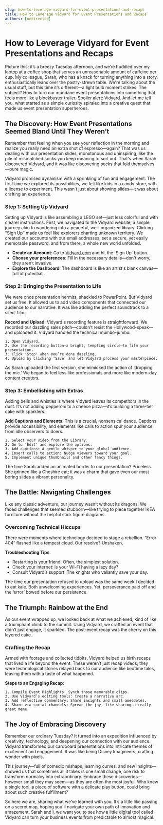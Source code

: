 ```yaml
---
slug: how-to-leverage-vidyard-for-event-presentations-and-recaps
title: How to Leverage Vidyard for Event Presentations and Recaps
authors: [undirected]
---
```



# How to Leverage Vidyard for Event Presentations and Recaps

Picture this: it’s a breezy Tuesday afternoon, and we’re huddled over my laptop at a coffee shop that serves an unreasonable amount of caffeine per cup. My colleague, Sarah, who has a knack for turning anything into a story, enthusiastically leans over the pastry-strewn table. We're talking about the usual stuff, but this time it’s different—a light bulb moment strikes. The subject? How to turn our mundane event presentations into something that feels more like a blockbuster trailer. Spoiler alert: Vidyard. And let me tell you, what started as a simple curiosity spiraled into a creative quest that made us event presentation superheroes.

## The Discovery: How Event Presentations Seemed Bland Until They Weren’t

Remember that feeling when you see your reflection in the morning and realize you really need an extra shot of espresso—again? That was us dealing with our presentation slides, monotonous and uninspiring, like the pile of mismatched socks you keep meaning to sort out. That's when Sarah discovered Vidyard, and it was like discovering socks that fold themselves—pure magic. 

Vidyard promised dynamism with a sprinkling of fun and engagement. The first time we explored its possibilities, we felt like kids in a candy store, with a license to experiment. This wasn't just about showing slides—it was about crafting an experience. 

### Step 1: Setting Up Vidyard

Setting up Vidyard is like assembling a LEGO set—just less colorful and with clearer instructions. First, we navigated to the Vidyard website, a simple journey akin to wandering into a peaceful, well-organized library. Clicking “Sign Up” made us feel like explorers charting unknown territory. We created our accounts with our email addresses, set a secure, yet easily memorable password, and from there, a whole new world unfolded.

- **Create an Account**: Go to [Vidyard.com](https://www.vidyard.com) and hit the 'Sign Up' button.
- **Choose your preferences**: Fill in the necessary details—don't worry, they aren’t invasive. 
- **Explore the Dashboard**: The dashboard is like an artist's blank canvas—full of potential.

### Step 2: Bringing the Presentation to Life

We were once presentation hermits, shackled to PowerPoint. But Vidyard set us free. It allowed us to add video components that connected our audience to our narrative. It was like adding the perfect soundtrack to a silent film.

**Record and Upload**: Vidyard's recording feature is straightforward. We recorded our dazzling sales pitch—couldn't resist the Hollywood-speak—and uploaded it. Vidyard handled the technical mumbo-jumbo.

```plaintext
1. Open Vidyard.
2. Use the recording button—a bright, tempting circle—to film your presentation.
3. Click 'Stop' when you’re done dazzling.
4. Upload by clicking ‘Save’ and let Vidyard process your masterpiece.
```

As Sarah uploaded the first version, she mimicked the action of ‘dropping the mic.’ We began to feel less like professionals and more like modern-day content creators. 

### Step 3: Embellishing with Extras

Adding bells and whistles is where Vidyard leaves its competitors in the dust. It’s not adding pepperoni to a cheese pizza—it’s building a three-tier cake with sparklers. 

**Add Captions and Elements**: This is a crucial, nonsensical dance. Captions provide accessibility, and elements like calls to action spur your audience from idle observers to doers. 

```plaintext
1. Select your video from the Library.
2. Go to 'Edit' and explore the options.
3. Add captions: A gentle whisper to your global audience.
4. Insert calls to action: Nudge viewers toward your goal.
5. Implement unique thumbnails and other fancy things.
```

The time Sarah added an animated border to our presentation? Priceless. She grinned like a Cheshire cat; it was a charm that gave even our most boring slides a vibrant personality.

## The Battle: Navigating Challenges

Like any classic adventure, our journey wasn’t without its dragons. We faced challenges that seemed stubborn—like trying to piece together IKEA furniture without the helpful stick figure diagrams.

### Overcoming Technical Hiccups

There were moments where technology decided to stage a rebellion. “Error 404” flashed like a tempest cloud. Our resolve? Unshaken. 

**Troubleshooting Tips**:
- Restarting is your friend: Often, the simplest solution.
- Check your internet: Is your Wi-Fi having a lazy day?
- Consult Vidyard’s support: The knights who valiantly save your day.

The time our presentation refused to upload was the same week I decided to eat kale. Both unwelcoming experiences. Yet, perseverance paid off and the ‘error’ bowed before our persistence.

## The Triumph: Rainbow at the End

As our event wrapped up, we looked back at what we achieved, kind of like a triumphant climb to the summit. Using Vidyard, we crafted an event that didn’t just engage, it sparkled. The post-event recap was the cherry on this layered cake.

### Crafting the Recap

Armed with footage and collected tidbits, Vidyard helped us birth recaps that lived a life beyond the event. These weren’t just recap videos; they were technological stories relayed back to our audience like bedtime tales, leaving them with a taste of what happened.

**Steps to an Engaging Recap**:
```plaintext
1. Compile Event Highlights: Synch those memorable clips.
2. Use Vidyard’s editing tools: Create a narrative arc.
3. Add reflective commentary: Share insights and small anecdotes.
4. Share via social channels: Spread the joy, like sharing a really great meme.
```

## The Joy of Embracing Discovery

Remember our ordinary Tuesday? It turned into an expedition influenced by creativity, technology, and deepening our connection with our audience. Vidyard transformed our cardboard presentations into intricate themes of excitement and engagement. It was like being Disney Imagineers, crafting wonder with pixels.

This journey—full of comedic mishaps, learning curves, and new insights—showed us that sometimes all it takes is one small change, one risk to transform normalcy into extraordinary. Embrace these discoveries—however small they may seem—as they are often the most joyful. Who knew a single tool, a piece of software with a delicate play button, could bring about such creative fulfillment?

So here we are, sharing what we've learned with you. It’s a little like passing on a secret map, hoping you'll navigate your own path of innovation and amazement. Sarah and I, we want you to see how a little digital tool called Vidyard can turn your business events from predictable to almost magical.